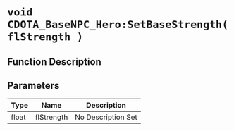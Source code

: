 # `void CDOTA_BaseNPC_Hero:SetBaseStrength(flStrength )`
## Function Description

## Parameters
Type|Name|Description
--|--|--
float|flStrength|No Description Set
